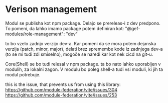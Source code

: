 # Verison management

Modul se publisha kot npm package. Delajo se prereleas-i z dev predpono. To pomeni, da lahko imamo package potem definiran kot:
"@gef-modules/role-management": "dev"

to bo vzelo zadnjo verzijo dev-a. Kar pomeni da se mora potem dejanska verzija (patch, minor, major), delati brez spremembe kode iz zadnjega dev-a (to se mi tudi zdi smiselno), mogoče se naredi kar kot nek cicd na git-u. 

Core(Shell) se bo tudi relesal v npm package. ta bo nato lahko uporabljen v modulih, za lokalni zagon. V modulu bo poleg shell-a tudi vsi moduli, ki jih ta modul potrebuje.  



this is the issue, that prevents us from using this library:
https://github.com/module-federation/vite/issues/304
https://github.com/module-federation/vite/issues/253